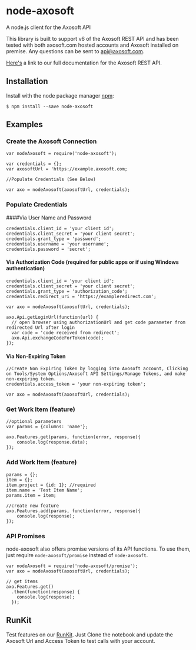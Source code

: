 # node-axosoft
A node.js client for the Axosoft API

This library is built to support v6 of the Axosoft REST API and has been tested with both axosoft.com hosted accounts and Axosoft installed on premise.  Any questions can be sent to api@axosoft.com.

[Here's](http://developer.axosoft.com/) a link to our full documentation for the Axosoft REST API.

## Installation

  Install with the node package manager [npm](http://npmjs.org):

    $ npm install --save node-axosoft

## Examples

### Create the Axosoft Connection

    var nodeAxosoft = require('node-axosoft');

    var credentials = {};
    var axosoftUrl = 'https://example.axosoft.com;

    //Populate Credentials (See Below)

    var axo = nodeAxosoft(axosoftUrl, credentials);

### Populate Credentials

####Via User Name and Password

    credentials.client_id = 'your client id';
    credentials.client_secret = 'your client secret';
    credentials.grant_type = 'password';
    credentials.username = 'your username';
    credentials.password = 'secret';

#### Via Authorization Code (required for public apps or if using Windows authentication)

    credentials.client_id = 'your client id';
    credentials.client_secret = 'your client secret';
    credentials.grant_type = 'authorization_code';
    credentials.redirect_uri = 'https://exampleredirect.com';

    var axo = nodeAxosoft(axosoftUrl, credentials);

    axo.Api.getLoginUrl(function(url) {
      // open browser using authorizationUrl and get code parameter from redirected Url after login
      var code = 'code received from redirect';
      axo.Api.exchangeCodeForToken(code);
    });

#### Via Non-Expiring Token

    //Create Non Expiring Token by logging into Axosoft account, Clicking on Tools/System Options/Axosoft API Settings/Manage Tokens, and make non-expiring token.
    credentials.access_token = 'your non-expiring token';

    var axo = nodeAxosoft(axosoftUrl, credentials);

### Get Work Item (feature)

    //optional parameters
    var params = {columns: 'name'};

    axo.Features.get(params, function(error, response){
        console.log(response.data);
    });

### Add Work Item (feature)

    params = {};
    item = {};
    item.project = {id: 1}; //required
    item.name = 'Test Item Name';
    params.item = item;

    //create new feature
    axo.Features.add(params, function(error, response){
        console.log(response);
    });

### API Promises

  node-axosoft also offers promise versions of its API functions. To use them, just require `node-axosoft/promise` instead of `node-axosoft`.

    var nodeAxosoft = require('node-axosoft/promise');
    var axo = nodeAxosoft(axosoftUrl, credentials);

    // get items
    axo.Features.get()
      .then(function(response) {
        console.log(response);
      });

## RunKit
Test features on our [RunKit](https://runkit.com/brettgaxosoft/axosoft).  Just Clone the notebook and update the Axosoft Url and Access Token to test calls with your account.
